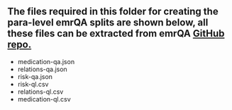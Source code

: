 ## The files required in this folder for creating the para-level emrQA splits are shown below, all these files can be extracted from emrQA [GitHub repo.](https://github.com/panushri25/emrQA)

- medication-qa.json
- relations-qa.json
- risk-qa.json
- risk-ql.csv
- relations-ql.csv
- medication-ql.csv

